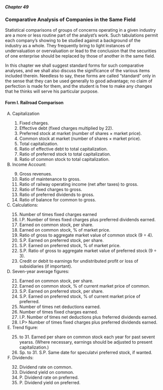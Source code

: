 ##### Chapter 49

### Comparative Analysis of Companies in the Same Field

Statistical comparisons of groups of concerns operating in a given industry are a more or less routine part of the analyst’s work. Such tabulations permit each company’s showing to be studied against a background of the industry as a whole. They frequently bring to light instances of undervaluation or overvaluation or lead to the conclusion that the securities of one enterprise should be replaced by those of another in the same field.

In this chapter we shall suggest standard forms for such comparative analyses, and we shall also discuss the significance of the various items included therein. Needless to say, these forms are called “standard” only in the sense that they can be used generally to good advantage; no claim of perfection is made for them, and the student is free to make any changes that he thinks will serve his particular purpose.

#### Form I. Railroad Comparison

<ol type="A">
  <li>Capitalization</li>

  <ol type="1">
    <li>Fixed charges.</li>
    <li>Effective debt (fixed charges multiplied by 22).</li>
    <li>Preferred stock at market (number of shares × market price).</li>
    <li>Common stock at market (number of shares × market price).</li>
    <li>Total capitalization.</li>
    <li>Ratio of effective debt to total capitalization.</li>
    <li>Ratio of preferred stock to total capitalization.</li>
    <li>Ratio of common stock to total capitalization.</li>
  </ol>

  <li>Income Account: </li>

  <ol type="1" start="9">
    <li>Gross revenues.</li>
    <li>Ratio of maintenance to gross.</li>
    <li>Ratio of railway operating income (net after taxes) to gross.</li>
    <li>Ratio of fixed charges to gross.</li>
    <li>Ratio of preferred dividends to gross.</li>
    <li>Ratio of balance for common to gross.</li>
  </ol>

  <li>Calculations:</li>

  <ol type="1" start="15">
    <li>Number of times fixed charges earned</li>
    <li>I.P. Number of times fixed charges plus preferred dividends earned.</li>
    <li>Earned on common stock, per share.</li>
    <li>Earned on common stock, % of market price.</li>
    <li>Ratio of gross to aggregate market value of common stock (9 ÷ 4).</li>
    <li>S.P. Earned on preferred stock, per share.</li>
    <li>S.P. Earned on preferred stock, % of market price.</li>
    <li>S.P. Ratio of gross to aggregate market value of preferred stock (9 ÷ 3).</li>
    <li>Credit or debit to earnings for undistributed profit or loss of subsidiaries (if important).</li>
  </ol>

  <li>Seven-year average figures:</li>

  <ol type="1" start="21">
    <li>Earned on common stock, per share.</li>
    <li>Earned on common stock, % of current market price of common.</li>
    <li>S.P. Earned on preferred stock, per share.</li>
    <li>S.P. Earned on preferred stock, % of current market price of preferred.</li>
    <li>Number of times net deductions earned.</li>
    <li>Number of times fixed charges earned.</li>
    <li>I.P. Number of times net deductions plus freferred dividends earned.</li>
    <li>I.P> Number of times fixed charges plus preferred dividends earned.</li>
  </ol>

  <li>Trend figure:</li>

  <ol type="1" start="25">
    <li> to 31. Earned per share on common stock each year for past sevent yearss. (Where necessary, earnings should be adjusted to present capitalization.)</li>
    <li>Sp. to 31. S.P. Same date for speculatvi preferred stock, if wanted.</li>
  </ol>

  <li>Dividends:</li>

  <ol type="1" start="32">
    <li>Dividend rate on common.</li>
    <li>Dividend yield on common.</li>
    <li>P. Dividend rate on preferred.</li>
    <li>P. Dividend yield on preferred.</li>
  </ol>
</ol>
